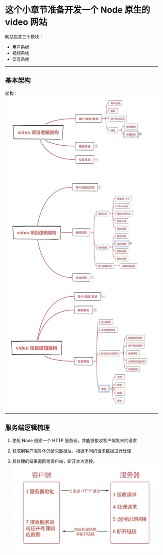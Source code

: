 # 这个小章节准备开发一个 Node 原生的 video 网站
网站包含三个模块：
- 用户系统
- 视频系统
- 交互系统

---

## 基本架构
架构：
![](intro_images/video网站架构_1.png)
![](intro_images/video网站架构_2.png)
![](intro_images/video网站架构_3.png)

--- 

## 服务端逻辑梳理
1. 使用 Node 创建一个 HTTP 服务器，并能够接收客户端发来的请求

2. 获取到客户端具体的请求数据后，根据不同的请求数据进行处理

3. 将处理的结果返回给客户端，断开本次连接。
![](intro_images/HTTP服务器执行逻辑.png)








